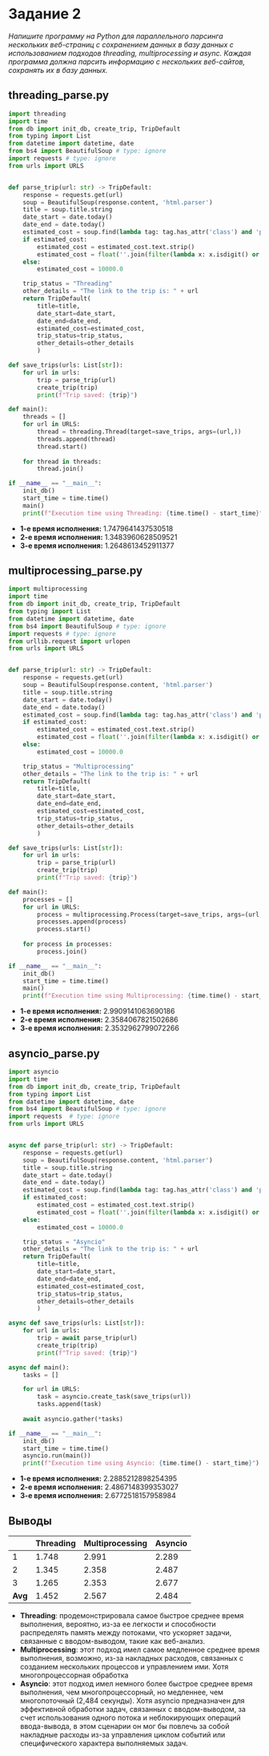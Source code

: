 # Задание 2

*Напишите программу на Python для параллельного парсинга нескольких веб-страниц с сохранением данных в базу данных с использованием подходов threading, multiprocessing и async. Каждая программа должна парсить информацию с нескольких веб-сайтов, сохранять их в базу данных.*

## threading_parse.py

```python
import threading
import time
from db import init_db, create_trip, TripDefault
from typing import List
from datetime import datetime, date
from bs4 import BeautifulSoup # type: ignore
import requests # type: ignore
from urls import URLS


def parse_trip(url: str) -> TripDefault:
    response = requests.get(url)
    soup = BeautifulSoup(response.content, 'html.parser')
    title = soup.title.string
    date_start = date.today()
    date_end = date.today()
    estimated_cost = soup.find(lambda tag: tag.has_attr('class') and 'price' in tag['class'])
    if estimated_cost:
        estimated_cost = estimated_cost.text.strip()
        estimated_cost = float(''.join(filter(lambda x: x.isdigit() or x == '.', estimated_cost)))
    else:
        estimated_cost = 10000.0

    trip_status = "Threading"
    other_details = "The link to the trip is: " + url
    return TripDefault(
        title=title, 
        date_start=date_start, 
        date_end=date_end, 
        estimated_cost=estimated_cost, 
        trip_status=trip_status, 
        other_details=other_details
        )

def save_trips(urls: List[str]):
    for url in urls:
        trip = parse_trip(url)
        create_trip(trip)
        print(f"Trip saved: {trip}")

def main():
    threads = []
    for url in URLS:
        thread = threading.Thread(target=save_trips, args=(url,))
        threads.append(thread)
        thread.start()
    
    for thread in threads:
        thread.join()

if __name__ == "__main__":
    init_db()
    start_time = time.time()
    main()
    print(f"Execution time using Threading: {time.time() - start_time}")
```
- **1-е время исполнения:** 1.7479641437530518
- **2-е время исполнения:** 1.3483960628509521
- **3-е время исполнения:** 1.2648613452911377

## multiprocessing_parse.py

```python
import multiprocessing
import time
from db import init_db, create_trip, TripDefault
from typing import List
from datetime import datetime, date
from bs4 import BeautifulSoup # type: ignore
import requests # type: ignore
from urllib.request import urlopen
from urls import URLS


def parse_trip(url: str) -> TripDefault:
    response = requests.get(url)
    soup = BeautifulSoup(response.content, 'html.parser')
    title = soup.title.string
    date_start = date.today()
    date_end = date.today()
    estimated_cost = soup.find(lambda tag: tag.has_attr('class') and 'price' in tag['class'])
    if estimated_cost:
        estimated_cost = estimated_cost.text.strip()
        estimated_cost = float(''.join(filter(lambda x: x.isdigit() or x == '.', estimated_cost)))
    else:
        estimated_cost = 10000.0

    trip_status = "Multiprocessing"
    other_details = "The link to the trip is: " + url
    return TripDefault(
        title=title, 
        date_start=date_start, 
        date_end=date_end, 
        estimated_cost=estimated_cost, 
        trip_status=trip_status, 
        other_details=other_details
        )

def save_trips(urls: List[str]):
    for url in urls:
        trip = parse_trip(url)
        create_trip(trip)
        print(f"Trip saved: {trip}")

def main():
    processes = []
    for url in URLS:
        process = multiprocessing.Process(target=save_trips, args=(url,))
        processes.append(process)
        process.start()
    
    for process in processes:
        process.join()

if __name__ == "__main__":
    init_db()
    start_time = time.time()
    main()
    print(f"Execution time using Multiprocessing: {time.time() - start_time}")
```
- **1-е время исполнения:** 2.9909141063690186
- **2-е время исполнения:** 2.3584067821502686
- **3-е время исполнения:** 2.3532962799072266

## asyncio_parse.py

```python
import asyncio
import time
from db import init_db, create_trip, TripDefault
from typing import List
from datetime import datetime, date
from bs4 import BeautifulSoup # type: ignore
import requests  # type: ignore
from urls import URLS


async def parse_trip(url: str) -> TripDefault:
    response = requests.get(url)
    soup = BeautifulSoup(response.content, 'html.parser')
    title = soup.title.string
    date_start = date.today()
    date_end = date.today()
    estimated_cost = soup.find(lambda tag: tag.has_attr('class') and 'price' in tag['class'])
    if estimated_cost:
        estimated_cost = estimated_cost.text.strip()
        estimated_cost = float(''.join(filter(lambda x: x.isdigit() or x == '.', estimated_cost)))
    else:
        estimated_cost = 10000.0

    trip_status = "Asyncio"
    other_details = "The link to the trip is: " + url
    return TripDefault(
        title=title, 
        date_start=date_start, 
        date_end=date_end, 
        estimated_cost=estimated_cost, 
        trip_status=trip_status, 
        other_details=other_details
        )

async def save_trips(urls: List[str]):
    for url in urls:
        trip = await parse_trip(url)
        create_trip(trip)
        print(f"Trip saved: {trip}")

async def main():
    tasks = []

    for url in URLS:
        task = asyncio.create_task(save_trips(url))
        tasks.append(task)
    
    await asyncio.gather(*tasks)

if __name__ == "__main__":
    init_db()
    start_time = time.time()
    asyncio.run(main())
    print(f"Execution time using Asyncio: {time.time() - start_time}")
```
- **1-е время исполнения:** 2.2885212898254395
- **2-е время исполнения:** 2.4867148399353027
- **3-е время исполнения:** 2.6772518157958984

## Выводы

|             | **Threading** | **Multiprocessing** | **Asyncio** |
| ----------- | ----------- | ----------------- | ------------- |
| 1           | 1.748       | 2.991             | 2.289       |
| 2           | 1.345       | 2.358             | 2.487       |
| 3           | 1.265       | 2.353             | 2.677       |
| **Avg**     | 1.452       | 2.567             | 2.484       |

- **Threading**: продемонстрировала самое быстрое среднее время выполнения, вероятно, из-за ее легкости и способности распределять память между потоками, что ускоряет задачи, связанные с вводом-выводом, такие как веб-анализ.
- **Multiprocessing**: этот подход имел самое медленное среднее время выполнения, возможно, из-за накладных расходов, связанных с созданием нескольких процессов и управлением ими. Хотя многопроцессорная обработка
- **Asyncio**: этот подход имел немного более быстрое среднее время выполнения, чем многопроцессорный, но медленнее, чем многопоточный (2,484 секунды). Хотя asyncio предназначен для эффективной обработки задач, связанных с вводом-выводом, за счет использования одного потока и неблокирующих операций ввода-вывода, в этом сценарии он мог бы повлечь за собой накладные расходы из-за управления циклом событий или специфического характера выполняемых задач.